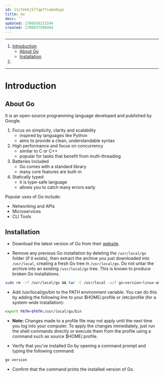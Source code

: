 ```yaml
---
id: 11z7ek6j577qpffsamw9ygx
title: Go
desc: ''
updated: 1706038231594
created: 1706037596484
---
```


___
<!-- TOC -->

1. [Introduction](#introduction)  
    * [About Go](#about-go)
    * [Installation](#installation)
2. []()
<!-- /TOC -->
___

# Introduction

## About Go

It is an open-source programming language developed and published by Google.

1. Focus on simplicity, clarity and scalability
    * inspired by languages like Python
    * aims to provide a clean, understandable syntax
2. High performance and focus on concurrency
    * similar to C or C++
    * popular for tasks that benefit from multi-threading
3. Batteries included
    * Go comes with a standard library
    * many core features are built-in
4. Statically typed
    * it is type-safe language
    * allows you to catch many errors early

Popular uses of Go include:

- Networking and APIs
- Microservices
- CLI Tools

## Installation

* Download the latest version of Go from their [website](https://go.dev/doc/install).

* Remove any previous Go installation by deleting the `/usr/local/go` folder (if it exists), then extract the archive you just downloaded into `/usr/local`, creating a fresh Go tree in `/usr/local/go`. 
Do not untar the archive into an existing `/usr/local/go` tree. This is known to produce broken Go installations.

```bash
sudo rm -rf /usr/local/go && tar -C /usr/local -xzf go<version>linux-amd64.tar.gz
```      

* Add /usr/local/go/bin to the PATH environment variable. You can do this by adding the following line to your $HOME/.profile or /etc/profile (for a system-wide installation):

```bash
export PATH=$PATH:/usr/local/go/bin
```          

* **Note:** Changes made to a profile file may not apply until the next time you log into your computer. To apply the changes immediately, just run the shell commands directly or execute them from the profile using a command such as source $HOME/.profile.

* Verify that you've installed Go by opening a command prompt and typing the following command:

```bash
go version
```          

* Confirm that the command prints the installed version of Go.